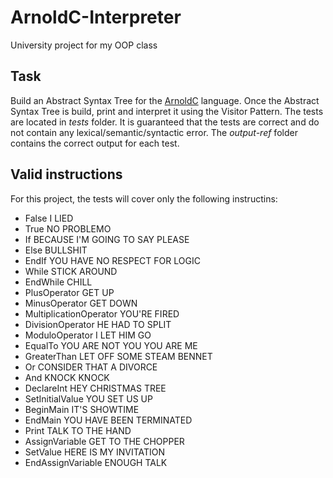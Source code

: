 # ArnoldC-Interpreter
University project for my OOP class

## Task

Build an Abstract Syntax Tree for the [ArnoldC](https://github.com/lhartikk/ArnoldC/wiki/ArnoldC) language. Once the Abstract Syntax Tree is build, print and interpret it using the Visitor Pattern. The tests are located in _tests_ folder. It is guaranteed that the tests are correct and do not contain any lexical/semantic/syntactic error. The _output-ref_ folder contains the correct output for each test.

## Valid instructions
For this project, the tests will cover only the following instructins:
- False I LIED
- True NO PROBLEMO
- If BECAUSE I'M GOING TO SAY PLEASE
- Else BULLSHIT
- EndIf YOU HAVE NO RESPECT FOR LOGIC
- While STICK AROUND
- EndWhile CHILL
- PlusOperator GET UP
- MinusOperator GET DOWN
- MultiplicationOperator YOU'RE FIRED
- DivisionOperator HE HAD TO SPLIT
- ModuloOperator I LET HIM GO
- EqualTo YOU ARE NOT YOU YOU ARE ME
- GreaterThan LET OFF SOME STEAM BENNET
- Or CONSIDER THAT A DIVORCE
- And KNOCK KNOCK
- DeclareInt HEY CHRISTMAS TREE
- SetInitialValue YOU SET US UP
- BeginMain IT'S SHOWTIME
- EndMain YOU HAVE BEEN TERMINATED
- Print TALK TO THE HAND
- AssignVariable GET TO THE CHOPPER
- SetValue HERE IS MY INVITATION
- EndAssignVariable ENOUGH TALK
